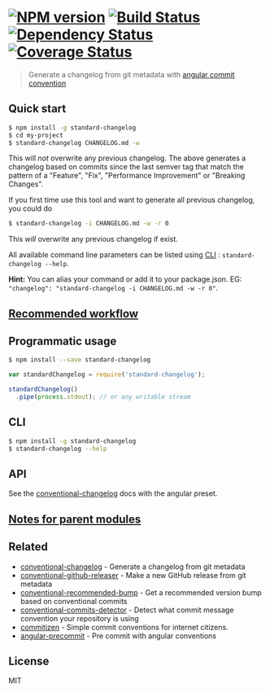 #  [![NPM version][npm-image]][npm-url] [![Build Status][travis-image]][travis-url] [![Dependency Status][daviddm-image]][daviddm-url] [![Coverage Status][coveralls-image]][coveralls-url]

> Generate a changelog from git metadata with [angular commit convention](https://github.com/stevemao/conventional-changelog-angular/blob/master/convention.md)


## Quick start

```sh
$ npm install -g standard-changelog
$ cd my-project
$ standard-changelog CHANGELOG.md -w
```

This will *not* overwrite any previous changelog. The above generates a changelog based on commits since the last semver tag that match the pattern of a "Feature", "Fix", "Performance Improvement" or "Breaking Changes".

If you first time use this tool and want to generate all previous changelog, you could do

```sh
$ standard-changelog -i CHANGELOG.md -w -r 0
```

This *will* overwrite any previous changelog if exist.

All available command line parameters can be listed using [CLI](#cli) : `standard-changelog --help`.

**Hint:** You can alias your command or add it to your package.json. EG: `"changelog": "standard-changelog -i CHANGELOG.md -w -r 0"`.


## [Recommended workflow](https://github.com/stevemao/conventional-changelog-cli#recommended-workflow)


## Programmatic usage

```sh
$ npm install --save standard-changelog
```

```js
var standardChangelog = require('standard-changelog');

standardChangelog()
  .pipe(process.stdout); // or any writable stream
```


## CLI

```sh
$ npm install -g standard-changelog
$ standard-changelog --help
```


## API

See the [conventional-changelog](https://github.com/ajoslin/conventional-changelog) docs with the angular preset.


## [Notes for parent modules](https://github.com/stevemao/standard-changelog-core#notes-for-parent-modules)


## Related

- [conventional-changelog](https://github.com/ajoslin/conventional-changelog) - Generate a changelog from git metadata
- [conventional-github-releaser](https://github.com/stevemao/conventional-github-releaser) - Make a new GitHub release from git metadata
- [conventional-recommended-bump](https://github.com/stevemao/conventional-recommended-bump) - Get a recommended version bump based on conventional commits
- [conventional-commits-detector](https://github.com/stevemao/conventional-commits-detector) - Detect what commit message convention your repository is using
- [commitizen](https://github.com/commitizen/cz-cli) - Simple commit conventions for internet citizens.
- [angular-precommit](https://github.com/ajoslin/angular-precommit) - Pre commit with angular conventions


## License

MIT


[npm-image]: https://badge.fury.io/js/standard-changelog.svg
[npm-url]: https://npmjs.org/package/standard-changelog
[travis-image]: https://travis-ci.org/stevemao/standard-changelog.svg?branch=master
[travis-url]: https://travis-ci.org/stevemao/standard-changelog
[daviddm-image]: https://david-dm.org/stevemao/standard-changelog.svg?theme=shields.io
[daviddm-url]: https://david-dm.org/stevemao/standard-changelog
[coveralls-image]: https://coveralls.io/repos/stevemao/standard-changelog/badge.svg
[coveralls-url]: https://coveralls.io/r/stevemao/standard-changelog
